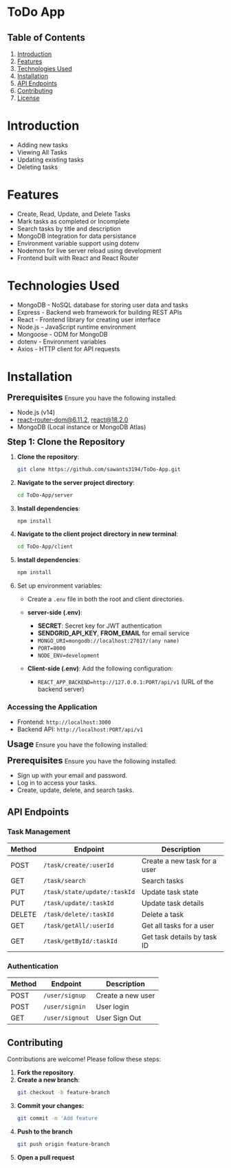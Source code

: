 # ToDo App
## Table of Contents

1. [Introduction](#introduction)
2. [Features](#features)
3. [Technologies Used](#technologies-used)
4. [Installation](#installation)
5. [API Endpoints](#api-endpoints)
6. [Contributing](#contributing)
7. [License](#license)


# Introduction
- Adding new tasks
- Viewing All Tasks
- Updating existing tasks
- Deleting tasks

# Features
- Create, Read, Update, and Delete Tasks
- Mark tasks as completed or Incomplete
- Search tasks by title and description
- MongoDB integration for data persistance
- Environment variable support using dotenv
- Nodemon for live server reload using development
- Frontend built with React and React Router

# Technologies Used
- MongoDB - NoSQL database for storing user data and tasks
- Express - Backend web framework for building REST APIs
- React - Frontend library for creating user interface
- Node.js - JavaScript runtime environment
- Mongoose - ODM for MongoDB
- dotenv - Environment variables
- Axios - HTTP client for API requests

# Installation

<span style="font-size: 20px; font-weight: bold;">Prerequisites</span>
Ensure you have the following installed:

- Node.js (v14)
- react-router-dom@6.11.2, react@18.2.0
- MongoDB (Local instance or MongoDB Atlas)

<span style="font-size: 20px; font-weight: bold;">Step 1: Clone the Repository</span>
1. **Clone the repository**:
    ```bash
    git clone https://github.com/sawants3194/ToDo-App.git
    ```

2. **Navigate to the server project directory**:
    ```bash
    cd ToDo-App/server
    ```

3. **Install dependencies**:
    ```bash
    npm install
    ```

4. **Navigate to the client project directory in new terminal**:
    ```bash
    cd ToDo-App/client
    ```

5. **Install dependencies**:
    ```bash
    npm install
    ```

6. Set up environment variables:
    - Create a `.env` file in both the root and client directories.
    - **server-side (.env)**:
        - **SECRET**: Secret key for JWT authentication
        - **SENDGRID_API_KEY**, **FROM_EMAIL** for email service
        - `MONGO_URI=mongodb://localhost:27017/(any name)`
        - `PORT=8000`
        - `NODE_ENV=development`
     
    - **Client-side (.env)**: Add the following configuration:
        - `REACT_APP_BACKEND=http://127.0.0.1:PORT/api/v1` (URL of the backend server)
     


### Accessing the Application

- Frontend: `http://localhost:3000`
- Backend API: `http://localhost:PORT/api/v1`

<span style="font-size: 20px; font-weight: bold;">Usage</span>
Ensure you have the following installed:

<span style="font-size: 20px; font-weight: bold;">Prerequisites</span>
Ensure you have the following installed:

- Sign up with your email and password.
- Log in to access your tasks.
- Create, update, delete, and search tasks.

## API Endpoints

### Task Management

| Method  | Endpoint                                | Description                      |
|---------|-----------------------------------------|----------------------------------|
| POST    | `/task/create/:userId`                  | Create a new task for a user    |
| GET     | `/task/search`                          | Search tasks                    |
| PUT     | `/task/state/update/:taskId`           | Update task state               |
| PUT     | `/task/update/:taskId`                 | Update task details             |
| DELETE  | `/task/delete/:taskId`                 | Delete a task                   |
| GET     | `/task/getAll/:userId`                 | Get all tasks for a user        |
| GET     | `/task/getById/:taskId`                | Get task details by task ID     |

### Authentication

| Method  | Endpoint                                | Description                      |
|---------|-----------------------------------------|----------------------------------|
| POST    | `/user/signup`                         | Create a new user               |
| POST    | `/user/signin`                          | User login                      |
| GET    | `/user/signout`                          | User Sign Out                      |


## Contributing

Contributions are welcome! Please follow these steps:

1. **Fork the repository**.
2. **Create a new branch**:
   ```bash
   git checkout -b feature-branch
   ```
3. **Commit your changes:**
   ```bash
   git commit -m 'Add feature
   ```
4. **Push to the branch**
   ```bash
   git push origin feature-branch
   ```
5. **Open a pull request**


   

  
